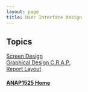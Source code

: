 ```yaml
---
layout: page
title: User Interface Design
---
```


## Topics
[Screen Design](screens.md)<br>
[Graphical Design C.R.A.P.](c_r_a_p.md)<br>
[Report Layout](reports.md)

#### [ANAP1525 Home](../)
